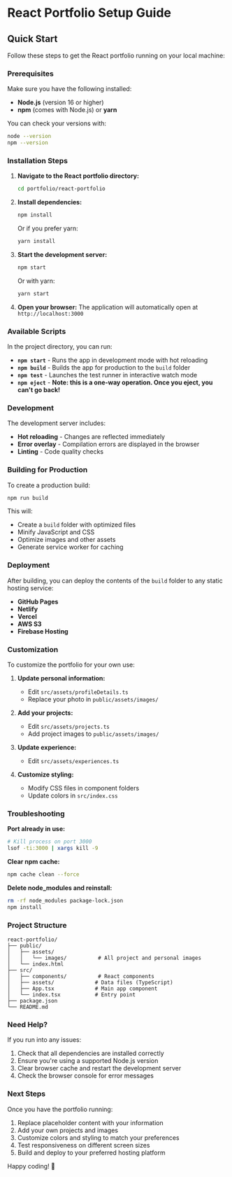 # React Portfolio Setup Guide

## Quick Start

Follow these steps to get the React portfolio running on your local machine:

### Prerequisites

Make sure you have the following installed:
- **Node.js** (version 16 or higher)
- **npm** (comes with Node.js) or **yarn**

You can check your versions with:
```bash
node --version
npm --version
```

### Installation Steps

1. **Navigate to the React portfolio directory:**
   ```bash
   cd portfolio/react-portfolio
   ```

2. **Install dependencies:**
   ```bash
   npm install
   ```
   
   Or if you prefer yarn:
   ```bash
   yarn install
   ```

3. **Start the development server:**
   ```bash
   npm start
   ```
   
   Or with yarn:
   ```bash
   yarn start
   ```

4. **Open your browser:**
   The application will automatically open at `http://localhost:3000`

### Available Scripts

In the project directory, you can run:

- **`npm start`** - Runs the app in development mode with hot reloading
- **`npm build`** - Builds the app for production to the `build` folder
- **`npm test`** - Launches the test runner in interactive watch mode
- **`npm eject`** - **Note: this is a one-way operation. Once you eject, you can't go back!**

### Development

The development server includes:
- **Hot reloading** - Changes are reflected immediately
- **Error overlay** - Compilation errors are displayed in the browser
- **Linting** - Code quality checks

### Building for Production

To create a production build:

```bash
npm run build
```

This will:
- Create a `build` folder with optimized files
- Minify JavaScript and CSS
- Optimize images and other assets
- Generate service worker for caching

### Deployment

After building, you can deploy the contents of the `build` folder to any static hosting service:

- **GitHub Pages**
- **Netlify**
- **Vercel**
- **AWS S3**
- **Firebase Hosting**

### Customization

To customize the portfolio for your own use:

1. **Update personal information:**
   - Edit `src/assets/profileDetails.ts`
   - Replace your photo in `public/assets/images/`

2. **Add your projects:**
   - Edit `src/assets/projects.ts`
   - Add project images to `public/assets/images/`

3. **Update experience:**
   - Edit `src/assets/experiences.ts`

4. **Customize styling:**
   - Modify CSS files in component folders
   - Update colors in `src/index.css`

### Troubleshooting

**Port already in use:**
```bash
# Kill process on port 3000
lsof -ti:3000 | xargs kill -9
```

**Clear npm cache:**
```bash
npm cache clean --force
```

**Delete node_modules and reinstall:**
```bash
rm -rf node_modules package-lock.json
npm install
```

### Project Structure

```
react-portfolio/
├── public/
│   ├── assets/
│   │   └── images/          # All project and personal images
│   └── index.html
├── src/
│   ├── components/          # React components
│   ├── assets/             # Data files (TypeScript)
│   ├── App.tsx             # Main app component
│   └── index.tsx           # Entry point
├── package.json
└── README.md
```

### Need Help?

If you run into any issues:

1. Check that all dependencies are installed correctly
2. Ensure you're using a supported Node.js version
3. Clear browser cache and restart the development server
4. Check the browser console for error messages

### Next Steps

Once you have the portfolio running:

1. Replace placeholder content with your information
2. Add your own projects and images
3. Customize colors and styling to match your preferences
4. Test responsiveness on different screen sizes
5. Build and deploy to your preferred hosting platform

Happy coding! 🚀